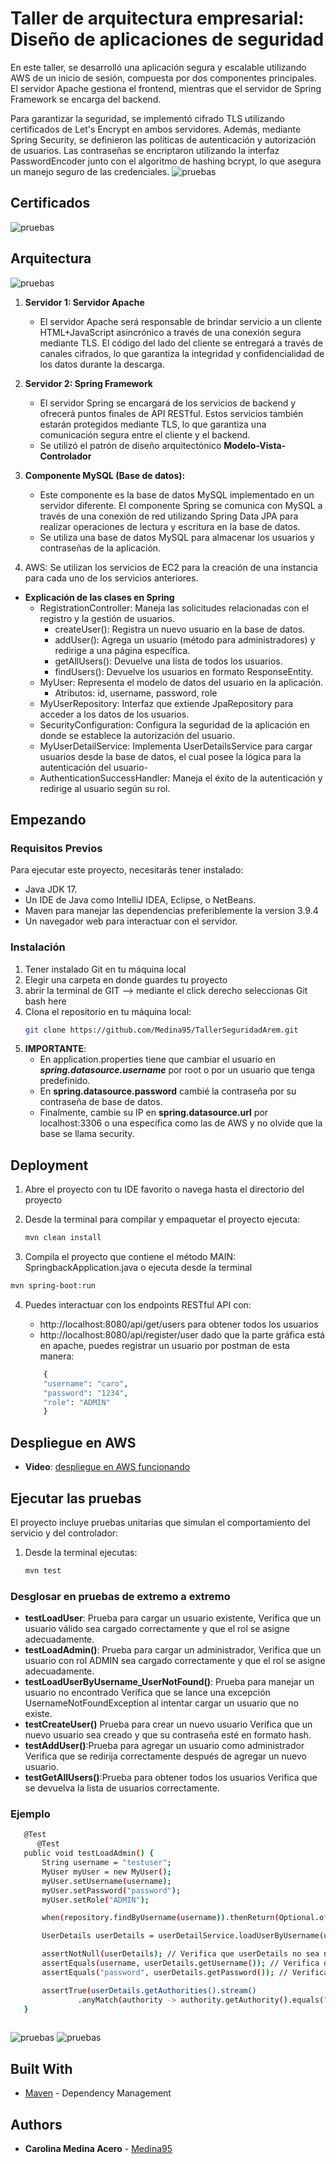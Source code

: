# Taller de arquitectura empresarial: Diseño de aplicaciones de seguridad

En este taller, se desarrolló una aplicación segura y escalable utilizando AWS de un inicio de sesión, compuesta por dos componentes principales. El servidor Apache gestiona el frontend, mientras que el servidor de Spring Framework se encarga del backend.
    
Para garantizar la seguridad, se implementó cifrado TLS utilizando certificados de Let's Encrypt en ambos servidores. Además, mediante Spring Security, se definieron las políticas de autenticación y autorización de usuarios. Las contraseñas se encriptaron utilizando la interfaz PasswordEncoder junto con el algoritmo de hashing bcrypt, lo que asegura un manejo seguro de las credenciales.
![pruebas](ReadmeImages/inicio.png)
## Certificados 
![pruebas](ReadmeImages/certificados%20.png)

## Arquitectura
![pruebas](ReadmeImages/arquitectura.png)


1. **Servidor 1: Servidor Apache**
    - El servidor Apache será responsable de brindar servicio a un cliente HTML+JavaScript asincrónico a través de una conexión segura mediante TLS. El código del lado del cliente se entregará a través de canales cifrados, lo que garantiza la integridad y confidencialidad de los datos durante la descarga.
2. **Servidor 2: Spring Framework**
    - El servidor Spring se encargará de los servicios de backend y ofrecerá puntos finales de API RESTful. Estos servicios también estarán protegidos mediante TLS, lo que garantiza una comunicación segura entre el cliente y el backend.
    - Se utilizó el patrón de diseño arquitectónico **Modelo-Vista-Controlador**

3. **Componente MySQL (Base de datos):**
    - Este componente es la base de datos MySQL implementado en un servidor diferente.
      El componente Spring se comunica con MySQL a través de una conexión de red utilizando Spring Data JPA para realizar operaciones de lectura y escritura en la base de datos.
    - Se utiliza una base de datos MySQL para almacenar los usuarios y contraseñas de la aplicación.
    
4. AWS: Se utilizan los servicios de EC2 para la creación de una instancia para cada uno de los servicios anteriores.

- **Explicación de las clases en Spring** 
   - RegistrationController: Maneja las solicitudes relacionadas con el registro y la gestión de usuarios. 
      - createUser(): Registra un nuevo usuario en la base de datos.
      - addUser(): Agrega un usuario (método para administradores) y redirige a una página específica.
      - getAllUsers(): Devuelve una lista de todos los usuarios.
      - findUsers(): Devuelve los usuarios en formato ResponseEntity.
   - MyUser: Representa el modelo de datos del usuario en la aplicación.
     - Atributos: id, username, password, role
   - MyUserRepository: Interfaz que extiende JpaRepository para acceder a los datos de los usuarios.
   - SecurityConfiguration: Configura la seguridad de la aplicación en donde se establece la autorización del usuario. 
   - MyUserDetailService: Implementa UserDetailsService para cargar usuarios desde la base de datos, el cual posee la lógica para la autenticación del usuario- 
   - AuthenticationSuccessHandler: Maneja el éxito de la autenticación y redirige al usuario según su rol.
## Empezando

### Requisitos Previos
Para ejecutar este proyecto, necesitarás tener instalado:

- Java JDK 17.
- Un IDE de Java como IntelliJ IDEA, Eclipse, o NetBeans.
- Maven para manejar las dependencias preferiblemente la version 3.9.4
- Un navegador web para interactuar con el servidor.

### Instalación

1. Tener instalado Git en tu máquina local
2. Elegir una carpeta en donde guardes tu proyecto
3. abrir la terminal de GIT --> mediante el click derecho seleccionas Git bash here
4. Clona el repositorio en tu máquina local:
   ```bash
   git clone https://github.com/Medina95/TallerSeguridadArem.git
   ```
5. **IMPORTANTE**:
    - En application.properties tiene que cambiar el usuario en ***spring.datasource.username*** por root o por un usuario que tenga predefinido.
    - En **spring.datasource.password** cambié la contraseña por su contraseña de base de datos.
    - Finalmente, cambie su IP en **spring.datasource.url** por localhost:3306 o una específica como las de AWS y no olvide que la base se llama security.


## Deployment
1. Abre el proyecto con tu IDE favorito o navega hasta el directorio del proyecto
2. Desde la terminal para compilar y empaquetar el proyecto ejecuta:

   ```bash
   mvn clean install
   ```
3.  Compila el proyecto que contiene el método MAIN: SpringbackApplication.java o ejecuta desde la terminal

```bash
mvn spring-boot:run
```

4. Puedes interactuar con los endpoints RESTful API con:
    - http://localhost:8080/api/get/users  para obtener todos los usuarios 
    - http://localhost:8080/api/register/user dado que la parte gráfica está en apache, puedes registrar un usuario por postman de esta manera: 

    ```bash
        {
        "username": "caro",
        "password": "1234",
        "role": "ADMIN"
        }
    ```
      

## Despliegue en AWS

- **Video**:
  [despliegue en AWS funcionando](https://drive.google.com/file/d/18eBQwwp0Fcvpa9YFvllhB8IeszqDq5Di/view?usp=sharing)



## Ejecutar las pruebas

El proyecto incluye pruebas unitarias que simulan el comportamiento del servicio y del controlador:
1. Desde la terminal ejecutas:
   ```bash
   mvn test
   ```
### Desglosar en pruebas de extremo a extremo
- **testLoadUser**: Prueba para cargar un usuario existente, Verifica que un usuario válido sea cargado correctamente y que el rol se asigne adecuadamente.
- **testLoadAdmin()**: Prueba para cargar un administrador, Verifica que un usuario con rol ADMIN sea cargado correctamente y que el rol se asigne adecuadamente.
- **testLoadUserByUsername_UserNotFound()**: Prueba para manejar un usuario no encontrado Verifica que se lance una excepción UsernameNotFoundException al intentar cargar un usuario que no existe.
- **testCreateUser()** Prueba para crear un nuevo usuario Verifica que un nuevo usuario sea creado y que su contraseña esté en formato hash.
- **testAddUser()**:Prueba para agregar un usuario como administrador Verifica que se redirija correctamente después de agregar un nuevo usuario.
- **testGetAllUsers()**:Prueba para obtener todos los usuarios Verifica que se devuelva la lista de usuarios correctamente.

### Ejemplo
 ```bash
    @Test
       @Test
    public void testLoadAdmin() {
        String username = "testuser";
        MyUser myUser = new MyUser();
        myUser.setUsername(username);
        myUser.setPassword("password");
        myUser.setRole("ADMIN");

        when(repository.findByUsername(username)).thenReturn(Optional.of(myUser));

        UserDetails userDetails = userDetailService.loadUserByUsername(username);

        assertNotNull(userDetails); // Verifica que userDetails no sea nulo
        assertEquals(username, userDetails.getUsername()); // Verifica que el nombre de usuario sea correcto**
        assertEquals("password", userDetails.getPassword()); // Verifica que la contraseña sea correcta**

        assertTrue(userDetails.getAuthorities().stream()
                .anyMatch(authority -> authority.getAuthority().equals("ROLE_ADMIN"))); // Verifica que tenga el rol ADMIN**
    }
      
   ```
![pruebas](ReadmeImages/pruebas.png)
![pruebas](ReadmeImages/pruebas1.png)



## Built With
* [Maven](https://maven.apache.org/) - Dependency Management

## Authors

* **Carolina Medina Acero** - [Medina95](https://github.com/Medina95)
